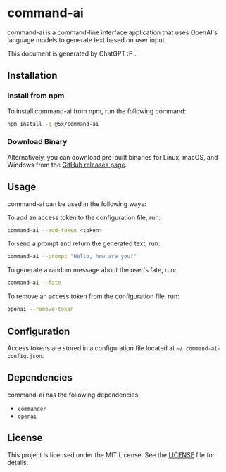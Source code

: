 # command-ai

command-ai is a command-line interface application that uses OpenAI's language models to generate text based on user input.

This document is generated by ChatGPT :P .

## Installation

### Install from npm

To install command-ai from npm, run the following command:

```bash
npm install -g @5x/command-ai
```

### Download Binary

Alternatively, you can download pre-built binaries for Linux, macOS, and Windows from the [GitHub releases page](https://github.com/jack482653/command-ai/releases/). 

## Usage

command-ai can be used in the following ways:

To add an access token to the configuration file, run:

```bash
command-ai --add-token <token>
```

To send a prompt and return the generated text, run:

```bash
command-ai --prompt "Hello, how are you?"
```

To generate a random message about the user's fate, run:

```bash
command-ai --fate
```

To remove an access token from the configuration file, run:

```bash
openai --remove-token
```

## Configuration

Access tokens are stored in a configuration file located at `~/.command-ai-config.json`.

## Dependencies

command-ai has the following dependencies:

- `commander`
- `openai`

## License

This project is licensed under the MIT License. See the [LICENSE](LICENSE) file for details.
